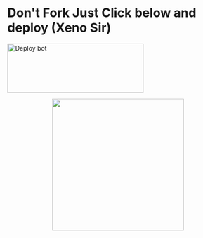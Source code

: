# Don't Fork Just Click below and deploy (Xeno Sir)
<a href="https://dashboard.heroku.com/new-app?template=https://github.com/A-d-i-t-h-y-a-n7/deploy-raganork" target="blank"><img align="center" src="https://i.imgur.com/z6zN7Tx.jpeg" alt="Deploy bot" height="112" width="310" /></a>

<p align="center">
  <a href="https://wa.me/919074739591">
    <img height="300" src="https://i.imgur.com/z6zN7Tx.jpeg">
  </a>
</p>
